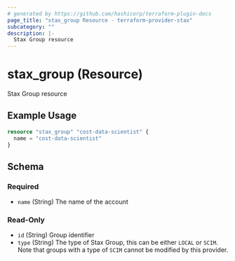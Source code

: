```yaml
---
# generated by https://github.com/hashicorp/terraform-plugin-docs
page_title: "stax_group Resource - terraform-provider-stax"
subcategory: ""
description: |-
  Stax Group resource
---
```


# stax_group (Resource)

Stax Group resource

## Example Usage

```terraform
resource "stax_group" "cost-data-scientist" {
  name = "cost-data-scientist"
}
```

<!-- schema generated by tfplugindocs -->
## Schema

### Required

- `name` (String) The name of the account

### Read-Only

- `id` (String) Group identifier
- `type` (String) The type of Stax Group, this can be either `LOCAL` or `SCIM`. Note that groups with a type of `SCIM` cannot be modified by this provider.
